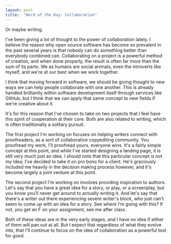 ```yaml
---
layout: post
title:  "Word of the Day: Collaboration"
---
```


Or maybe writing.

I've been giving a lot of thought to the power of collaboration lately.  I believe the reason why open source software has become so prevalent in the past several years is that nobody can do something better than everybody combined can.  Collaborating on a project is a powerful method of creation, and when done properly, the result is often far more than the sum of its parts.  We as humans are social animals, even the introverts like myself, and we're at our best when we work together.

I think that moving forward in software, we should be giving thought to new ways we can help people collaborate with one another.  This is already handled brilliantly within software development itself through services like GitHub, but I think that we can apply that same concept to new fields if we're creative about it.

It's for this reason that I've chosen to take on two projects that I feel have this spirit of cooperation at their core. Both are also related to writing, which is often traditionally a solitary pursuit.

The first project I'm working on focuses on helping writers connect with proofreaders, as a sort of collaborative copyediting community.  You proofread my work, I'll proofread yours, everyone wins.  It's a fairly simple concept at this point, and while I've started designing a landing page, it is still very much just an idea.  I should note that this particular concept is not my idea; I've decided to take it on pro bono for a client.  He's graciously included me heavily in the decision making process however, and it's become largely a joint venture at this point.

The second project I'm working on involves providing inspiration to authors.  Let's say that you have a great idea for a story, or play, or a screenplay, but you know you'll never get around to actually writing it.  And let's say that there's a writer out there experiencing severe writer's block, who just can't seem to come up with an idea for a story.  See where I'm going with this?  If not, you get an F on your assignment, see me after class.

Both of these ideas are in the very early stages, and I have no idea if either of them will pan out at all.  But I expect that regardless of what they evolve into, that I'll continue to focus on the idea of collaboration as a powerful tool for good.

